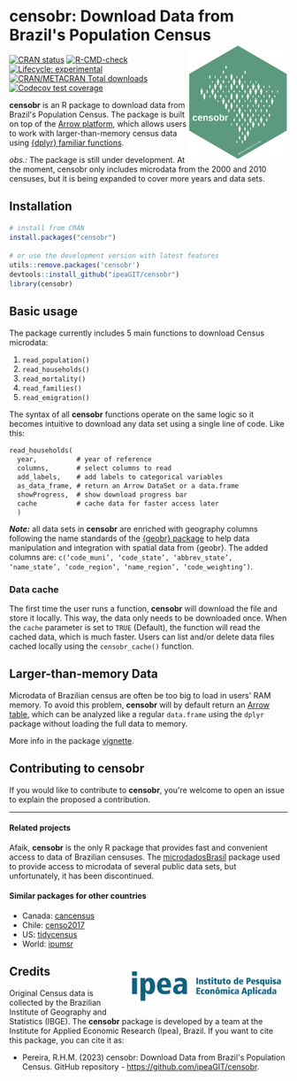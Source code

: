 # censobr: Download Data from Brazil's Population Census <img align="right" src="man/figures/logo.png?raw=true" alt="logo" width="180">

[![CRAN
   status](https://www.r-pkg.org/badges/version/censobr)](https://CRAN.R-project.org/package=censobr)
[![R-CMD-check](https://github.com/ipeaGIT/censobr/workflows/R-CMD-check/badge.svg)](https://github.com/ipeaGIT/censobr/actions)
[![Lifecycle:
     experimental](https://img.shields.io/badge/lifecycle-experimental-orange.svg)](https://lifecycle.r-lib.org/articles/stages.html)
[![CRAN/METACRAN Total
   downloads](http://cranlogs.r-pkg.org/badges/grand-total/censobr?color=yellow)](https://CRAN.R-project.org/package=censobr) [![Codecov test
coverage](https://codecov.io/gh/ipeaGIT/censobr/branch/main/graph/badge.svg)](https://app.codecov.io/gh/ipeaGIT/censobr?branch=main)

**censobr** is an R package to download data from Brazil's Population Census. The package is built on top of the [Arrow platform](https://arrow.apache.org/docs/r/), which allows users to work with larger-than-memory census data using [{dplyr} familiar functions](https://arrow.apache.org/docs/r/articles/arrow.html#analyzing-arrow-data-with-dplyr).

*obs.:* The package is still under development. At the moment, censobr only includes microdata from the 2000 and 2010 censuses, but it is being expanded to cover more years and data sets.

## Installation

```R
# install from CRAN
install.packages("censobr")

# or use the development version with latest features
utils::remove.packages('censobr')
devtools::install_github("ipeaGIT/censobr")
library(censobr)
```


## Basic usage

The package currently includes 5 main functions to download Census microdata:

1. `read_population()`
2. `read_households()`
3. `read_mortality()`
4. `read_families()`
5. `read_emigration()`


The syntax of all **censobr** functions operate on the same logic so it becomes intuitive to download any data set using a single line of code. Like this:

```
read_households(
  year,          # year of reference
  columns,       # select columns to read
  add_labels,    # add labels to categorical variables
  as_data_frame, # return an Arrow DataSet or a data.frame
  showProgress,  # show download progress bar
  cache          # cache data for faster access later
  )
```

***Note:*** all data sets in **censobr** are enriched with geography columns following the name standards of the [{geobr} package](https://github.com/ipeaGIT/geobr/) to help data manipulation and integration with spatial data from {geobr}. The added columns are: `c(‘code_muni’, ‘code_state’, ‘abbrev_state’, ‘name_state’, ‘code_region’, ‘name_region’, ‘code_weighting’)`.

### Data cache

The first time the user runs a function, **censobr** will download the file and store it locally. This way, the data only needs to be downloaded once. When the `cache` parameter is set to `TRUE` (Default), the function will read the cached data, which is much faster. Users can list and/or delete data files cached locally using the `censobr_cache()` function.


## Larger-than-memory Data

Microdata of Brazilian census are often be too big to load in users' RAM memory. To avoid this problem, **censobr** will by default return an [Arrow table](https://arrow.apache.org/docs/r/articles/arrow.html#tabular-data-in-arrow), which can be analyzed like a regular `data.frame` using the `dplyr` package without loading the full data to memory.

More info in the package [vignette](https://ipeagit.github.io/censobr/).


## Contributing to censobr
If you would like to contribute to **censobr**, you're welcome to open an issue to explain the proposed a contribution.

-----

#### **Related projects**

Afaik, **censobr** is the only R package that provides fast and convenient access to data of Brazilian censuses. The [microdadosBrasil](https://github.com/lucasmation/microdadosBrasil) package used to provide access to microdata of several public data sets, but unfortunately, it has been discontinued.

#### **Similar packages for other countries**
- Canada: [cancensus](https://mountainmath.github.io/cancensus/)
- Chile: [censo2017](https://docs.ropensci.org/censo2017/)
- US: [tidycensus](https://walker-data.com/tidycensus/)
- World: [ipumsr](https://tech.popdata.org/ipumsr/)


## Credits <a href="https://www.ipea.gov.br"><img align="right" src="man/figures/ipea_logo.png" alt="IPEA" width="300" /></a>

Original Census data is collected by the Brazilian Institute of Geography and Statistics (IBGE). The **censobr** package is developed by a team at the Institute for Applied Economic Research (Ipea), Brazil. If you want to cite this package, you can cite it as:

- Pereira, R.H.M. (2023) censobr: Download Data from Brazil's Population Census. GitHub repository - https://github.com/ipeaGIT/censobr.
